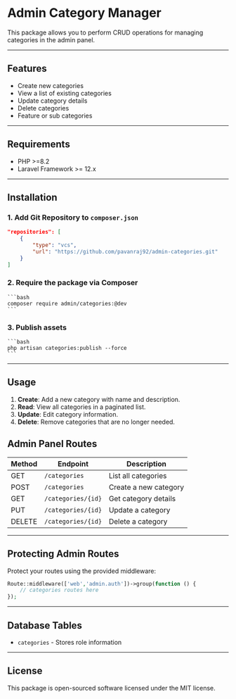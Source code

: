 # Admin Category Manager

This package allows you to perform CRUD operations for managing categories in the admin panel.

---

## Features

- Create new categories
- View a list of existing categories
- Update category details
- Delete categories
- Feature or sub categories

---

## Requirements

- PHP >=8.2
- Laravel Framework >= 12.x

---

## Installation

### 1. Add Git Repository to `composer.json`

```json
"repositories": [
    {
        "type": "vcs",
        "url": "https://github.com/pavanraj92/admin-categories.git"
    }
]
```

### 2. Require the package via Composer
    ```bash
    composer require admin/categories:@dev
    ```

### 3. Publish assets
    ```bash
    php artisan categories:publish --force
    ```
---


## Usage

1. **Create**: Add a new category with name and description.
2. **Read**: View all categories in a paginated list.
3. **Update**: Edit category information.
4. **Delete**: Remove categories that are no longer needed.

## Admin Panel Routes

| Method | Endpoint           | Description           |
|--------|-------------------|-----------------------|
| GET    | `/categories`     | List all categories   |
| POST   | `/categories`     | Create a new category |
| GET    | `/categories/{id}`| Get category details  |
| PUT    | `/categories/{id}`| Update a category     |
| DELETE | `/categories/{id}`| Delete a category     |

---

## Protecting Admin Routes

Protect your routes using the provided middleware:

```php
Route::middleware(['web','admin.auth'])->group(function () {
    // categories routes here
});
```
---

## Database Tables

- `categories` - Stores role information

---

## License

This package is open-sourced software licensed under the MIT license.